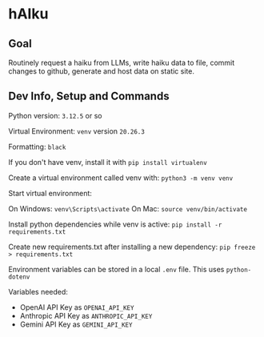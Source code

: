 # hAIku

## Goal
Routinely request a haiku from LLMs, write haiku data to file, commit changes to github, generate and host data on static site.

## Dev Info, Setup and Commands
Python version: `3.12.5` or so

Virtual Environment: `venv` version `20.26.3`

Formatting: `black`

If you don't have venv, install it with `pip install virtualenv`

Create a virtual environment called venv with: `python3 -m venv venv`

Start virtual environment:

On Windows: `venv\Scripts\activate`
On Mac: `source venv/bin/activate`

Install python dependencies while venv is active: `pip install -r requirements.txt`

Create new requirements.txt after installing a new dependency: `pip freeze > requirements.txt`

Environment variables can be stored in a local `.env` file. This uses `python-dotenv`

Variables needed:
- OpenAI API Key as `OPENAI_API_KEY`
- Anthropic API Key as `ANTHROPIC_API_KEY`
- Gemini API Key as `GEMINI_API_KEY`
